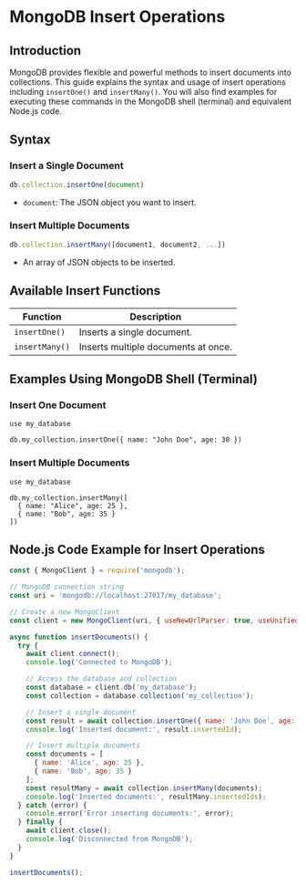 # MongoDB Insert Operations

## Introduction

MongoDB provides flexible and powerful methods to insert documents into collections. This guide explains the syntax and usage of insert operations including `insertOne()` and `insertMany()`. You will also find examples for executing these commands in the MongoDB shell (terminal) and equivalent Node.js code.

## Syntax

### Insert a Single Document

```js
db.collection.insertOne(document)
```

* `document`: The JSON object you want to insert.

### Insert Multiple Documents

```js
db.collection.insertMany([document1, document2, ...])
```

* An array of JSON objects to be inserted.

## Available Insert Functions

| Function       | Description                         |
| -------------- | ----------------------------------- |
| `insertOne()`  | Inserts a single document.          |
| `insertMany()` | Inserts multiple documents at once. |

## Examples Using MongoDB Shell (Terminal)

### Insert One Document

```shell
use my_database

db.my_collection.insertOne({ name: "John Doe", age: 30 })
```

### Insert Multiple Documents

```shell
use my_database

db.my_collection.insertMany([
  { name: "Alice", age: 25 },
  { name: "Bob", age: 35 }
])
```

## Node.js Code Example for Insert Operations

```js
const { MongoClient } = require('mongodb');

// MongoDB connection string
const uri = 'mongodb://localhost:27017/my_database';

// Create a new MongoClient
const client = new MongoClient(uri, { useNewUrlParser: true, useUnifiedTopology: true });

async function insertDocuments() {
  try {
    await client.connect();
    console.log('Connected to MongoDB');

    // Access the database and collection
    const database = client.db('my_database');
    const collection = database.collection('my_collection');

    // Insert a single document
    const result = await collection.insertOne({ name: 'John Doe', age: 30 });
    console.log('Inserted document:', result.insertedId);

    // Insert multiple documents
    const documents = [
      { name: 'Alice', age: 25 },
      { name: 'Bob', age: 35 }
    ];
    const resultMany = await collection.insertMany(documents);
    console.log('Inserted documents:', resultMany.insertedIds);
  } catch (error) {
    console.error('Error inserting documents:', error);
  } finally {
    await client.close();
    console.log('Disconnected from MongoDB');
  }
}

insertDocuments();
```
